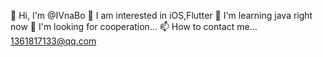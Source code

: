 👋 Hi, I'm @IVnaBo
👀 I am interested in iOS,Flutter
🌱 I'm learning java right now
💞️ I'm looking for cooperation...
📫 How to contact me... 1361817133@qq.com

<!---
IVnaBo/IVnaBo is a ✨ special ✨ repository because its `README.md` (this file) appears on your GitHub profile.
You can click the Preview link to take a look at your changes.
--->
